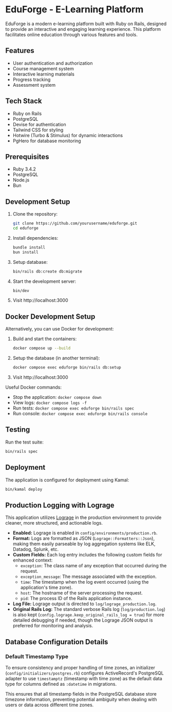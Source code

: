 # EduForge - E-Learning Platform

EduForge is a modern e-learning platform built with Ruby on Rails, designed to provide an interactive and engaging learning experience. This platform facilitates online education through various features and tools.

## Features

- User authentication and authorization
- Course management system
- Interactive learning materials
- Progress tracking
- Assessment system

## Tech Stack

- Ruby on Rails
- PostgreSQL
- Devise for authentication
- Tailwind CSS for styling
- Hotwire (Turbo & Stimulus) for dynamic interactions
- PgHero for database monitoring

## Prerequisites

- Ruby 3.4.2
- PostgreSQL
- Node.js
- Bun

## Development Setup

1. Clone the repository:
   ```bash
   git clone https://github.com/yourusername/eduforge.git
   cd eduforge
   ```

2. Install dependencies:
   ```bash
   bundle install
   bun install
   ```

3. Setup database:
   ```bash
   bin/rails db:create db:migrate
   ```

4. Start the development server:
   ```bash
   bin/dev
   ```

5. Visit http://localhost:3000

## Docker Development Setup

Alternatively, you can use Docker for development:

1. Build and start the containers:
   ```bash
   docker compose up --build
   ```

2. Setup the database (in another terminal):
   ```bash
   docker compose exec eduforge bin/rails db:setup
   ```

3. Visit http://localhost:3000

Useful Docker commands:
- Stop the application: `docker compose down`
- View logs: `docker compose logs -f`
- Run tests: `docker compose exec eduforge bin/rails spec`
- Run console: `docker compose exec eduforge bin/rails console`

## Testing

Run the test suite:
```bash
bin/rails spec
```

## Deployment

The application is configured for deployment using Kamal:

```bash
bin/kamal deploy
```

## Production Logging with Lograge

This application utilizes [Lograge](https://github.com/roidrage/lograge) in the production environment to provide cleaner, more structured, and actionable logs.

-   **Enabled:** Lograge is enabled in `config/environments/production.rb`.
-   **Format:** Logs are formatted as JSON (`Lograge::Formatters::Json`), making them easily parseable by log aggregation systems like ELK, Datadog, Splunk, etc.
-   **Custom Fields:** Each log entry includes the following custom fields for enhanced context:
    -   `exception`: The class name of any exception that occurred during the request.
    -   `exception_message`: The message associated with the exception.
    *   `time`: The timestamp when the log event occurred (using the application's time zone).
    *   `host`: The hostname of the server processing the request.
    *   `pid`: The process ID of the Rails application instance.
-   **Log File:** Lograge output is directed to `log/lograge_production.log`.
-   **Original Rails Log:** The standard verbose Rails log (`log/production.log`) is also kept (`config.lograge.keep_original_rails_log = true`) for more detailed debugging if needed, though the Lograge JSON output is preferred for monitoring and analysis.

## Database Configuration Details

### Default Timestamp Type

To ensure consistency and proper handling of time zones, an initializer (`config/initializers/postgres.rb`) configures ActiveRecord's PostgreSQL adapter to use `timestamptz` (timestamp with time zone) as the default data type for columns defined as `:datetime` in migrations.

This ensures that all timestamp fields in the PostgreSQL database store timezone information, preventing potential ambiguity when dealing with users or data across different time zones.